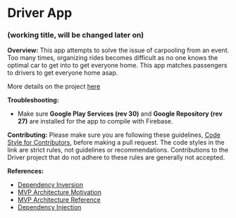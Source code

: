 # Driver App
### (working title, will be changed later on)
**Overview:** This app attempts to solve the issue of carpooling from an event. Too many times, organizing rides becomes difficult as no one knows the optimal car to get into to get everyone home. This app matches passengers to drivers to get everyone home asap.  

More details on the project [here](http://107.170.206.96:8090/display/DR/Get+Us+Home+by+Team+Android)  

**Troubleshooting:**
- Make sure **Google Play Services (rev 30)** and **Google Repository (rev 27)** are installed for the app to compile with Firebase.

**Contributing:** Please make sure you are following these guidelines, [Code Style for Contributors](https://source.android.com/source/code-style.html), before making a pull request. The code styles in the link are strict rules, not guidelines or recommendations. Contributions to the Driver project that do not adhere to these rules are generally not accepted. 

**References:** 
- [Dependency Inversion](https://realm.io/news/donn-felker-solid-part-5/)
- [MVP Architecture Motivation](http://engineering.remind.com/android-code-that-scales/)
- [MVP Architecture Reference](https://github.com/googlesamples/android-architecture/tree/todo-mvp)
- [Dependency Injection](https://en.wikipedia.org/wiki/Dependency_injection)

